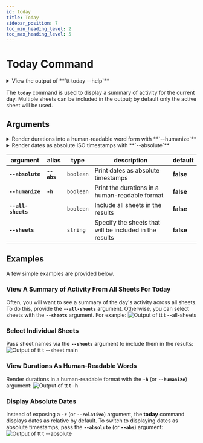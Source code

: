 ```yaml
---
id: today
title: Today
sidebar_position: 7
toc_min_heading_level: 2
toc_max_heading_level: 5
---
```


# Today Command

<details>
  <summary>
    View the output of **`tt today --help`**
  </summary>
  <div>

    ```
    track-time-cli today [sheets..]

    Display a summary of activity for today

    Options:
          --version          Show version number                    [boolean]
          --absolute, --abs  Print dates as absolute timestamps     [boolean]
      -h, --humanize         Print the total duration in human-readable format
                                                                    [boolean]
          --all-sheets       Show results for all sheets            [boolean]
          --help             Show help                              [boolean]
          --sheets           Show results for the specified sheets  [array]
    ```

  </div>
</details>

The **`today`** command is used to display a summary of activity for the
current day. Multiple sheets can be included in the output; by default only the 
active sheet will be used.

## Arguments

<details>
  <summary>
    Render durations into a human-readable word form with **`--humanize`**
  </summary>
  <div>

:::tip
<br />
The **`-h`** (or **`--humanize`**) argument switches the rendering of durations
from a simple digit display to a human-readable word form.
:::

  </div>
</details>

<details>
  <summary>
    Render dates as absolute ISO timestamps with **`--absolute`**
  </summary>
  <div>

:::tip
<br />
The **`--absolute`** (or **`--abs`**) argument enables rendering of dates as
ISO timestamps instead of relative times.
:::

  </div>
</details>

| argument           | alias       | type      | description                                                                       | default   |
| ------------------ | ----------- | --------- | --------------------------------------------------------------------------------- | --------- |
| **`--absolute`**   | **`--abs`** | `boolean` | Print dates as absolute timestamps                                                | **false** |
| **`--humanize`**   | **`-h`**    | `boolean` | Print the durations in a human-readable format                                    | **false** |
| **`--all-sheets`** |             | `boolean` | Include all sheets in the results                                                 | **false** |
| **`--sheets`**     |             | `string`  | Specify the sheets that will be included in the results                           | **false** |

## Examples

A few simple examples are provided below.

### View A Summary of Activity From All Sheets For Today

Often, you will want to see a summary of the day's activity across all sheets.
To do this, provide the **`--all-sheets`** argument. Otherwise, you can select
sheets with the **`--sheets`** argument. For exanple:
![Output of `tt t --all-sheets`](/img/terminal_screenshots/tt_t_all_sheets.svg)

### Select Individual Sheets

Pass sheet names via the **`--sheets`** argument to include them in the
results:
![Output of `tt t --sheet main`](/img/terminal_screenshots/tt_t_sheet.svg)

### View Durations As Human-Readable Words

Render durations in a human-readable format with the **`-h`**
(or **`--humanize`**) argument:
![Output of `tt t -h`](/img/terminal_screenshots/tt_t_humanize.svg)

### Display Absolute Dates

Instead of exposing a **`-r`** (or **`--relative`**) argument, the **today**
command displays dates as relative by default. To switch to displaying dates as
absolute timestamps, pass the **`--absolute`** (or **`--abs`**) argument:
![Output of `tt t --absolute`](/img/terminal_screenshots/tt_t_absolute.svg)
